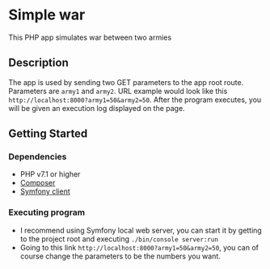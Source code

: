 # Simple war

This PHP app simulates war between two armies

## Description

The app is used by sending two GET parameters to the app root route. Parameters are `army1` and `army2`. 
URL example would look like this `http://localhost:8000?army1=50&army2=50`. After the program executes, you will be given an execution log displayed on the page.

## Getting Started

### Dependencies

* PHP v7.1 or higher
* [Composer](https://getcomposer.org/download/)
* [Symfony client](https://github.com/symfony/cli)

### Executing program

* I recommend using Symfony local web server, you can start it by getting to the project root and executing `./bin/console server:run`
* Going to this link `http://localhost:8000?army1=50&army2=50`, you can of course change the parameters to be the numbers you want.
